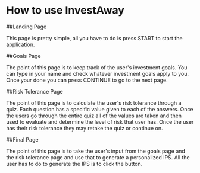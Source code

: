 # How to use InvestAway

##Landing Page

This page is pretty simple, all you have to do is press START to start the application.

##Goals Page

The point of this page is to keep track of the user's investment goals. You can type in your name and check whatever investment goals apply to you. Once your done you can press CONTINUE to go to the next page.

##Risk Tolerance Page

The point of this page is to calculate the user's risk tolerance through a quiz. Each question has a specific value given to each of the answers. Once the users go through the entire quiz all of the values are taken and then used to evaluate and determine the level of risk that user has. Once the user has their risk tolerance they may retake the quiz or continue on.

##Final Page

The point of this page is to take the user's input from the goals page and the risk tolerance page and use that to generate a personalized IPS. All the user has to do to generate the IPS is to click the button.
